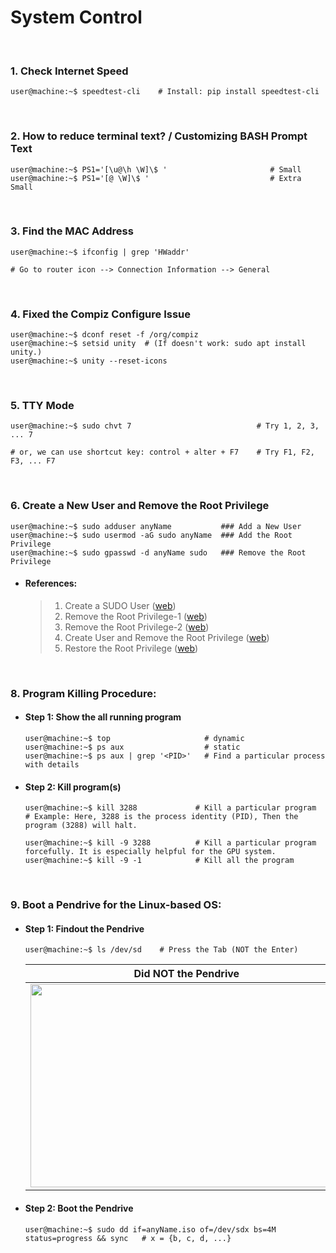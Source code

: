 # System Control

&nbsp;

### 1. Check Internet Speed
```console
user@machine:~$ speedtest-cli    # Install: pip install speedtest-cli
```

&nbsp;

### 2. How to reduce terminal text? / Customizing BASH Prompt Text
```console
user@machine:~$ PS1='[\u@\h \W]\$ '                       # Small
user@machine:~$ PS1='[@ \W]\$ '                           # Extra Small
```

&nbsp;

### 3. Find the MAC Address
```console
user@machine:~$ ifconfig | grep 'HWaddr' 

# Go to router icon --> Connection Information --> General
```

&nbsp;

### 4. Fixed the Compiz Configure Issue
```console
user@machine:~$ dconf reset -f /org/compiz
user@machine:~$ setsid unity  # (If doesn't work: sudo apt install unity.)
user@machine:~$ unity --reset-icons
```

&nbsp;

### 5. TTY Mode
```console
user@machine:~$ sudo chvt 7                            # Try 1, 2, 3, ... 7 

# or, we can use shortcut key: control + alter + F7    # Try F1, F2, F3, ... F7 
```

&nbsp;

### 6. Create a New User and Remove the Root Privilege
```console
user@machine:~$ sudo adduser anyName           ### Add a New User
user@machine:~$ sudo usermod -aG sudo anyName  ### Add the Root Privilege
user@machine:~$ sudo gpasswd -d anyName sudo   ### Remove the Root Privilege
```

- #### References:
  > 1. Create a SUDO User ([web](https://www.digitalocean.com/community/tutorials/how-to-create-a-sudo-user-on-ubuntu-quickstart))
  > 2. Remove the Root Privilege-1 ([web](https://askubuntu.com/questions/335987/remove-sudo-privileges-from-a-user-without-deleting-the-user))
  > 3. Remove the Root Privilege-2 ([web](https://www.liquidweb.com/kb/remove-delete-user-ubuntu-16-04/))
  > 4. Create User and Remove the Root Privilege ([web](https://www.ostechnix.com/how-to-grant-and-remove-sudo-privileges-to-users-on-ubuntu/))
  > 5. Restore the Root Privilege ([web](https://www.ostechnix.com/how-to-restore-sudo-privileges-to-a-user/))

&nbsp;

### 8. Program Killing Procedure:
- #### Step 1: Show the all running program
  ```console
  user@machine:~$ top                     # dynamic
  user@machine:~$ ps aux                  # static
  user@machine:~$ ps aux | grep '<PID>'   # Find a particular process with details
  ```

- #### Step 2: Kill program(s)
  ```console
  user@machine:~$ kill 3288             # Kill a particular program
  # Example: Here, 3288 is the process identity (PID), Then the program (3288) will halt.

  user@machine:~$ kill -9 3288          # Kill a particular program forcefully. It is especially helpful for the GPU system.
  user@machine:~$ kill -9 -1            # Kill all the program
  ```
  
&nbsp;

### 9. Boot a Pendrive for the Linux-based OS:
- #### Step 1: Findout the Pendrive
  ```console
  user@machine:~$ ls /dev/sd    # Press the Tab (NOT the Enter)
  ```
  | Did NOT the Pendrive | Found the Pendrive |
  |---|----| 
  | <img src="https://github.com/mrzResearchArena/Linux/blob/master/sdx-1.png" width="500" height="325"/> |  <img src="https://github.com/mrzResearchArena/Linux/blob/master/sdx-2.png" width="500" height="325"/> | 

  
- #### Step 2: Boot the Pendrive
  ```console
  user@machine:~$ sudo dd if=anyName.iso of=/dev/sdx bs=4M status=progress && sync   # x = {b, c, d, ...}
  ```
